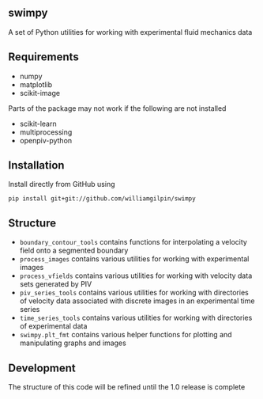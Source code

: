 ## swimpy

A set of Python utilities for working with experimental fluid mechanics data

## Requirements

+ numpy
+ matplotlib
+ scikit-image

Parts of the package may not work if the following are not installed

+ scikit-learn
+ multiprocessing
+ openpiv-python

## Installation

Install directly from GitHub using

	pip install git+git://github.com/williamgilpin/swimpy


## Structure


+ `boundary_contour_tools` contains functions for interpolating a velocity field onto a segmented boundary
+ `process_images` contains various utilities for working with experimental images
+ `process_vfields` contains various utilities for working with velocity data sets generated by PIV
+ `piv_series_tools` contains various utilities for working with directories of velocity data associated with discrete images in an experimental time series
+ `time_series_tools` contains various utilities for working with directories of experimental data
+ `swimpy.plt_fmt` contains various helper functions for plotting and manipulating graphs and images


## Development

The structure of this code will be refined until the 1.0 release is complete